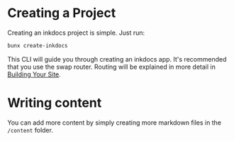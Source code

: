 # Creating a Project

Creating an inkdocs project is simple. Just run:

```bash
bunx create-inkdocs
```

This CLI will guide you through creating an inkdocs app. It's recommended that you use the swap router. Routing will be explained in more detail in [Building Your Site](/documentation/building-your-site).

# Writing content

You can add more content by simply creating more markdown files in the `/content` folder.
